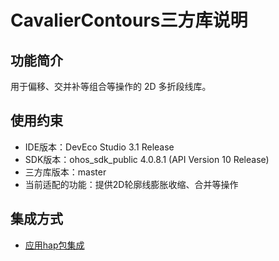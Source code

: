 # CavalierContours三方库说明
## 功能简介
用于偏移、交并补等组合等操作的 2D 多折段线库。
## 使用约束
- IDE版本：DevEco Studio 3.1 Release
- SDK版本：ohos_sdk_public 4.0.8.1 (API Version 10 Release)
- 三方库版本：master
- 当前适配的功能：提供2D轮廓线膨胀收缩、合并等操作

## 集成方式
+ [应用hap包集成](docs/hap_integrate.md)
